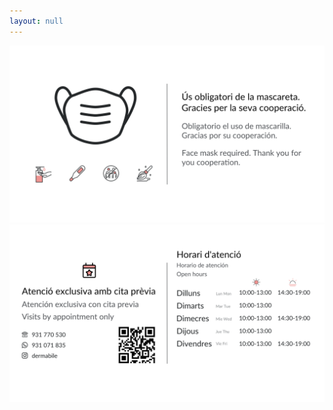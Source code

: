 ```yaml
---
layout: null
---
```


<html>
<head>
  <meta charset="UTF-8" />
  <meta name="viewport" content="width=device-width, initial-scale=1.0" />
  <link href="https://unpkg.com/tailwindcss@^2/dist/tailwind.min.css" rel="stylesheet">
</head>
<body>
  <main class="relative">
    <img id="img1" src="/assets/images/uploads/tablet-1.png"
    class="transition-opacity absolute top-12 left-0" />
    <img id="img2" src="/assets/images/uploads/tablet-2.png"
    class="transition-opacity opacity-0 absolute top-12 left-0" />
  </main>
  <script>
    setInterval(function() {
      document.getElementById("img1").classList.toggle("opacity-0")
      document.getElementById("img2").classList.toggle("opacity-100")
    }, 30000)
  </script>
</body>
</html>
